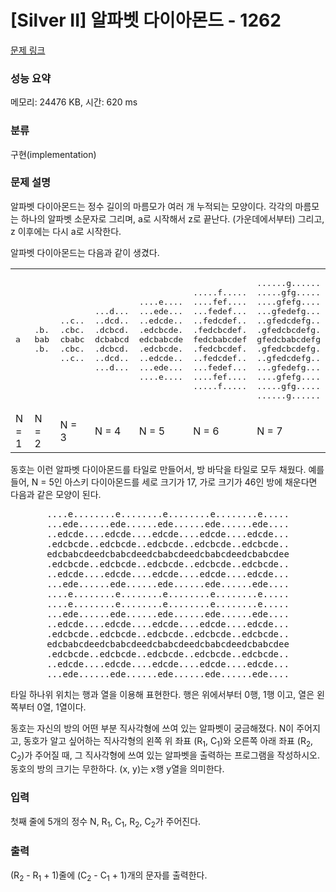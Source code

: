 # [Silver II] 알파벳 다이아몬드 - 1262 

[문제 링크](https://www.acmicpc.net/problem/1262) 

### 성능 요약

메모리: 24476 KB, 시간: 620 ms

### 분류

구현(implementation)

### 문제 설명

<p>알파벳 다이아몬드는 정수 길이의 마름모가 여러 개 누적되는 모양이다. 각각의 마름모는 하나의 알파벳 소문자로 그리며, a로 시작해서 z로 끝난다. (가운데에서부터) 그리고, z 이후에는 다시 a로 시작한다.</p>

<p>알파벳 다이아몬드는 다음과 같이 생겼다.</p>

<table class="table table-bordered td-center td-middle">
	<tbody>
		<tr>
			<td>
			<pre>a</pre>
			</td>
			<td>
			<pre>.b.
bab
.b.</pre>
			</td>
			<td>
			<pre>..c..
.cbc.
cbabc
.cbc.
..c..</pre>
			</td>
			<td>
			<pre>...d...
..dcd..
.dcbcd.
dcbabcd
.dcbcd.
..dcd..
...d...</pre>
			</td>
			<td>
			<pre>....e....
...ede...
..edcde..
.edcbcde.
edcbabcde
.edcbcde.
..edcde..
...ede...
....e....</pre>
			</td>
			<td>
			<pre>.....f.....
....fef....
...fedef...
..fedcdef..
.fedcbcdef.
fedcbabcdef
.fedcbcdef.
..fedcdef..
...fedef...
....fef....
.....f.....</pre>
			</td>
			<td>
			<pre>......g......
.....gfg.....
....gfefg....
...gfedefg...
..gfedcdefg..
.gfedcbcdefg.
gfedcbabcdefg
.gfedcbcdefg.
..gfedcdefg..
...gfedefg...
....gfefg....
.....gfg.....
......g......</pre>
			</td>
		</tr>
		<tr>
			<td>N = 1</td>
			<td>N = 2</td>
			<td>N = 3</td>
			<td>N = 4</td>
			<td>N = 5</td>
			<td>N = 6</td>
			<td>N = 7</td>
		</tr>
	</tbody>
</table>

<p style="text-align: left">동호는 이런 알파벳 다이아몬드를 타일로 만들어서, 방 바닥을 타일로 모두 채웠다. 예를 들어, N = 5인 아스키 다이아몬드를 세로 크기가 17, 가로 크기가 46인 방에 채운다면 다음과 같은 모양이 된다.</p>

<pre style="text-align: center;">....e........e........e........e........e.....
...ede......ede......ede......ede......ede....
..edcde....edcde....edcde....edcde....edcde...
.edcbcde..edcbcde..edcbcde..edcbcde..edcbcde..
edcbabcdeedcbabcdeedcbabcdeedcbabcdeedcbabcdee
.edcbcde..edcbcde..edcbcde..edcbcde..edcbcde..
..edcde....edcde....edcde....edcde....edcde...
...ede......ede......ede......ede......ede....
....e........e........e........e........e.....
....e........e........e........e........e.....
...ede......ede......ede......ede......ede....
..edcde....edcde....edcde....edcde....edcde...
.edcbcde..edcbcde..edcbcde..edcbcde..edcbcde..
edcbabcdeedcbabcdeedcbabcdeedcbabcdeedcbabcdee
.edcbcde..edcbcde..edcbcde..edcbcde..edcbcde..
..edcde....edcde....edcde....edcde....edcde...
...ede......ede......ede......ede......ede....</pre>

<p style="text-align: left">타일 하나위 위치는 행과 열을 이용해 표현한다. 행은 위에서부터 0행, 1행 이고, 열은 왼쪽부터 0열, 1열이다.</p>

<p style="text-align: left">동호는 자신의 방의 어떤 부분 직사각형에 쓰여 있는 알파벳이 궁금해졌다. N이 주어지고, 동호가 알고 싶어하는 직사각형의 왼쪽 위 좌표 (R<sub>1</sub>, C<sub>1</sub>)와 오른쪽 아래 좌표 (R<sub>2</sub>, C<sub>2</sub>)가 주어질 때, 그 직사각형에 쓰여 있는 알파벳을 출력하는 프로그램을 작성하시오. 동호의 방의 크기는 무한하다. (x, y)는 x행 y열을 의미한다.</p>

### 입력 

 <p>첫째 줄에 5개의 정수 N, R<sub>1</sub>, C<sub>1</sub>, R<sub>2</sub>, C<sub>2</sub>가 주어진다.</p>

### 출력 

 <p>(R<sub>2</sub> - R<sub>1</sub> + 1)줄에 (C<sub>2</sub> - C<sub>1</sub> + 1)개의 문자를 출력한다.</p>

